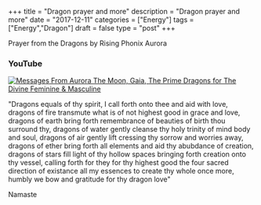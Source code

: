 +++
title = "Dragon prayer and more"
description = "Dragon prayer and more"
date = "2017-12-11"
categories = ["Energy"]
tags = ["Energy","Dragon"]
draft = false
type = "post"
+++

Prayer from the Dragons by Rising Phonix Aurora

### YouTube
[![Messages From Aurora The Moon, Gaia, The Prime Dragons for The Divine Feminine & Masculine](https://img.youtube.com/vi/CYTQ9FPAWuY/0.jpg)](https://www.youtube.com/watch?v=CYTQ9FPAWuY "Messages From Aurora The Moon, Gaia, The Prime Dragons for The Divine Feminine & Masculine")

"Dragons equals of thy spirit, I call forth onto thee and aid with love, dragons of fire transmute what is of not highest good in grace and love, dragons of earth bring forth remembrance of beauties of birth thou surround thy, dragons of water gently cleanse thy holy trinity of mind body and soul, dragons of air gently lift cressing thy sorrow and worries away, dragons of ether bring forth all elements and aid thy abubdance of creation, dragons of stars fill light of thy hollow spaces bringing forth creation onto thy vessel, calling forth for they for thy highest good the four sacred direction of existance all my essences to create thy whole once more, humbly we bow and gratitude for thy dragon love"

Namaste
